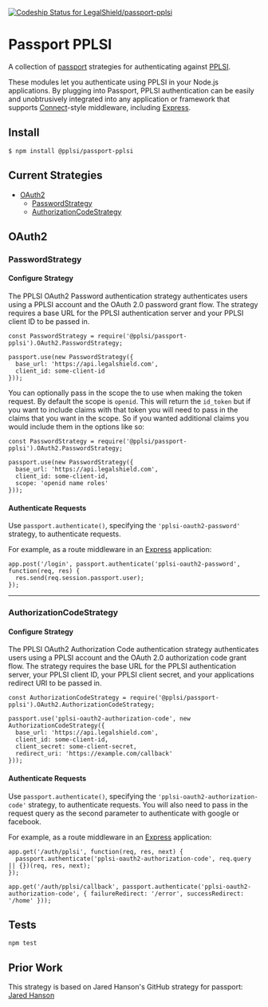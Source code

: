 [![Codeship Status for LegalShield/passport-pplsi](https://app.codeship.com/projects/257350e0-f4f5-0136-2f32-1e71af04627f/status?branch=master)](/projects/320798)

# Passport PPLSI
A collection of [passport](http://www.passportjs.org/) strategies for authenticating against [PPLSI](https://legalshield.com/).

These modules let you authenticate using PPLSI in your Node.js applications. By plugging into Passport, PPLSI authentication can be easily and unobtrusively integrated into any application or framework that supports [Connect](http://www.senchalabs.org/connect/)-style middleware, including [Express](http://expressjs.com/).

## Install
    $ npm install @pplsi/passport-pplsi

## Current Strategies
* [OAuth2](#oauth2)
  * [PasswordStrategy](#passwordstrategy)
  * [AuthorizationCodeStrategy](#authorizationcodestrategy)

## OAuth2

### PasswordStrategy

#### Configure Strategy
The PPLSI OAuth2 Password authentication strategy authenticates users using a PPLSI account and the OAuth 2.0 password grant flow. The strategy requires a base URL for the PPLSI authentication server and your PPLSI client ID to be passed in.

    const PasswordStrategy = require('@pplsi/passport-pplsi').OAuth2.PasswordStrategy;

    passport.use(new PasswordStrategy({
      base_url: 'https://api.legalshield.com',
      client_id: some-client-id
    }));

You can optionally pass in the scope the to use when making the token request. By default the scope is `openid`. This will return the `id_token` but if you want to include claims with that token you will need to pass in the claims that you want in the scope. So if you wanted additional claims you would include them in the options like so:

    const PasswordStrategy = require('@pplsi/passport-pplsi').OAuth2.PasswordStrategy;

    passport.use(new PasswordStrategy({
      base_url: 'https://api.legalshield.com',
      client_id: some-client-id,
      scope: 'openid name roles'
    }));


#### Authenticate Requests
Use `passport.authenticate()`, specifying the `'pplsi-oauth2-password'` strategy, to authenticate requests.

For example, as a route middleware in an [Express](http://expressjs.com/) application:

    app.post('/login', passport.authenticate('pplsi-oauth2-password', function(req, res) {
      res.send(req.session.passport.user);
    });
    
------

### AuthorizationCodeStrategy

#### Configure Strategy
The PPLSI OAuth2 Authorization Code authentication strategy authenticates users using a PPLSI account and the OAuth 2.0 authorization code grant flow. The strategy requires the base URL for the PPLSI authentication server, your PPLSI client ID, your PPLSI client secret, and your applications redirect URI to be passed in.

    const AuthorizationCodeStrategy = require('@pplsi/passport-pplsi').OAuth2.AuthorizationCodeStrategy;

    passport.use('pplsi-oauth2-authorization-code', new AuthorizationCodeStrategy({
      base_url: 'https://api.legalshield.com',
      client_id: some-client-id,
      client_secret: some-client-secret,
      redirect_uri: 'https://example.com/callback'
    }));

#### Authenticate Requests
Use `passport.authenticate()`, specifying the `'pplsi-oauth2-authorization-code'` strategy, to authenticate requests. You will also need to pass in the request query as the second parameter to authenticate with google or facebook.

For example, as a route middleware in an [Express](http://expressjs.com/) application:

    app.get('/auth/pplsi', function(req, res, next) {
      passport.authenticate('pplsi-oauth2-authorization-code', req.query || {})(req, res, next);
    });
    
    app.get('/auth/pplsi/callback', passport.authenticate('pplsi-oauth2-authorization-code', { failureRedirect: '/error', successRedirect: '/home' }));

## Tests
    npm test

## Prior Work
This strategy is based on Jared Hanson's GitHub strategy for passport: [Jared Hanson](http://github.com/jaredhanson)
